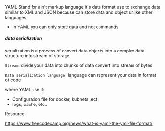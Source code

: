 YAML Stand for ain't markup language it's data format use to exchange data similar to XML and JSON because can store data and object unlike other languages

- In YAML you can only store data and not commands 

##### data serialization
serialization is a process of convert data objects into a complex data structure
into stream of storage

`Stream`: divide your data into chunks of data convert into stream of bytes

`Data serialization language:`
language can represent your data in format of code

where YAML use it:
- Configuration file for docker, kubnets ,ect
- logs, cache, etc..


Resource

https://www.freecodecamp.org/news/what-is-yaml-the-yml-file-format/
